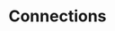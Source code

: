 ---
weight: 60
icon: "/images/IconFeatureMayaConnections.png"
icon_alt_text: "13:20:Sync iPhone App Feature : Connections"
title: Connections
description: This is your main Mayan Dreamspell Calendar Dashboard with all the details you need to stay in sync. Calculate the Kin for any date.

---